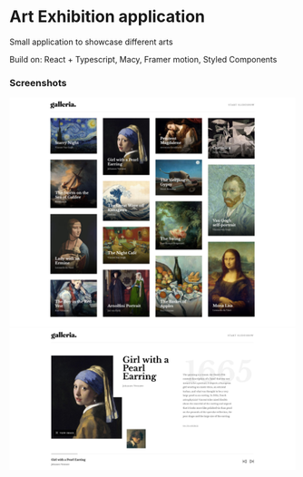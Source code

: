 # Art Exhibition application

Small application to showcase different arts

Build on: React + Typescript, Macy, Framer motion, Styled Components

### Screenshots

![](./screenshot_01.png)
![](./screenshot_02.png)